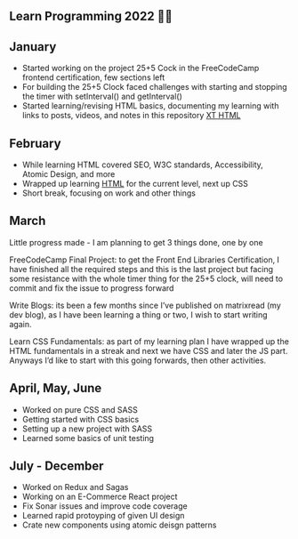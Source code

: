 ## Learn Programming 2022 🧑‍💻

## January
- Started working on the project 25+5 Cock in the FreeCodeCamp frontend certification, few sections left
- For building the 25+5 Clock faced challenges with starting and stopping the timer with setInterval() and getInterval()
- Started learning/revising HTML basics, documenting my learning with links to posts, videos, and notes in this repository [XT HTML](https://github.com/abhiramready/XT-HTML)

## February
- While learning HTML covered SEO, W3C standards, Accessibility, Atomic Design, and more
- Wrapped up learning [HTML](https://github.com/abhiramready/XT-HTML) for the current level, next up CSS
- Short break, focusing on work and other things

## March
Little progress made - I am planning to get 3 things done, one by one

FreeCodeCamp Final Project: to get the Front End Libraries Certification, I have finished all the required steps and this is the last project but facing some resistance with the whole timer thing for the 25+5 clock, will need to commit and fix the issue to progress forward

Write Blogs: its been a few months since I’ve published on matrixread (my dev blog), as I have been learning a thing or two, I wish to start writing again.

Learn CSS Fundamentals: as part of my learning plan I have wrapped up the HTML fundamentals in a streak and next we have CSS and later the JS part. Anyways I’d like to start with this going forwards, then other activities.

## April, May, June

* Worked on pure CSS and SASS
* Getting started with CSS basics
* Setting up a new project with SASS
* Learned some basics of unit testing

## July - December
* Worked on Redux and Sagas
* Working on an E-Commerce React project
* Fix Sonar issues and improve code coverage
* Learned rapid protoyping of given UI design
* Crate new components using atomic deisgn patterns
